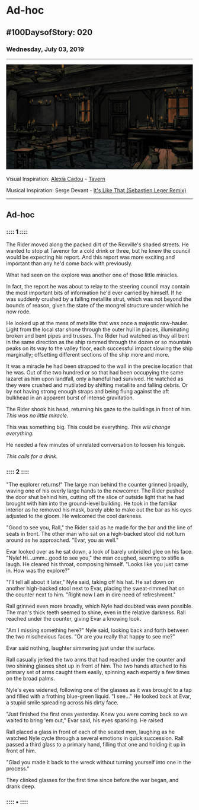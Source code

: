 # Ad-hoc

## #100DaysofStory: 020

### Wednesday, July 03, 2019

---

![Ad-hoc Visual Inspiration by Alexia Cadou](ad-hoc.jpg)

Visual Inspiration: [Alexia Cadou](https://www.artstation.com/afcvisual) - [Tavern](https://www.artstation.com/artwork/NO6Pd)

Musical Inspiration: Serge Devant - [It's Like That (Sebastien Leger Remix)](https://open.spotify.com/track/6Qo6cxBZ6ovjZuobscYtUg?si=oleQrjCFRTWwKoa1G1vYwg)

---

## Ad-hoc

### :::: 1 ::::

The Rider moved along the packed dirt of the Rexville's shaded streets. He wanted to stop at Tavenor for a cold drink or three, but he knew the council would be expecting his report. And this report was more exciting and important than any he'd come back with previously.

What had seen on the explore was another one of those little miracles.

In fact, the report he was about to relay to the steering council may contain the most important bits of information he'd ever carried by himself. If he was suddenly crushed by a falling metallite strut, which was not beyond the bounds of reason, given the state of the mongrel structure under which he now rode.

He looked up at the mess of metallite that was once a majestic raw-hauler. Light from the local star shone through the outer hull in places, illuminating broken and bent pipes and trusses. The Rider had watched as they all bent in the same direction as the ship rammed through the dozen or so mountain peaks on its way to the valley floor, each successful impact slowing the ship marginally; offsetting different sections of the ship more and more.

It was a miracle he had been strapped to the wall in the precise location that he was. Out of the two hundred or so that had been occupying the same lazaret as him upon landfall, only a handful had survived. He watched as they were crushed and mutilated by shifting metallite and falling debris. Or by not having strong enough straps and being flung against the aft bulkhead in an apparent burst of intense gravitation.

The Rider shook his head, returning his gaze to the buildings in front of him. _This was no little miracle._

This was something big. This could be everything. _This will change everything._

He needed a few minutes of unrelated conversation to loosen his tongue.

_This calls for a drink._

### :::: 2 ::::

"The explorer returns!" The large man behind the counter grinned broadly, waving one of his overly large hands to the newcomer. The Rider pushed the door shut behind him, cutting off the slice of outside light that he had brought with him into the ground-level building. He took in the familiar interior as he removed his mask, barely able to make out the bar as his eyes adjusted to the gloom. He welcomed the cool darkness.

"Good to see you, Rall," the Rider said as he made for the bar and the line of seats in front. The other man who sat on a high-backed stool did not turn around as he approached. "Evar, you as well."

Evar looked over as he sat down, a look of barely unbridled glee on his face. "Nyle! Hi...umm...good to see you," the man coughed, seeming to stifle a laugh. He cleared his throat, composing himself. "Looks like you just came in. How was the explore?"

"I'll tell all about it later," Nyle said, taking off his hat. He sat down on another high-backed stool next to Evar, placing the sweat-rimmed hat on the counter next to him. "Right now I am in dire need of refreshment."

Rall grinned even more broadly, which Nyle had doubted was even possible. The man's thick teeth seemed to shine, even in the relative darkness. Rall reached under the counter, giving Evar a knowing look.

"Am I missing something here?" Nyle said, looking back and forth between the two mischevious faces. "Or are you really that happy to see me?"

Evar said nothing, laughter simmering just under the surface.

Rall casually jerked the two arms that had reached under the counter and two shining glasses shot up in front of him. The two hands attached to his primary set of arms caught them easily, spinning each expertly a few times on the broad palms.

Nyle's eyes widened, following one of the glasses as it was brought to a tap and filled with a frothing blue-green liquid. "I see..." He looked back at Evar, a stupid smile spreading across his dirty face.

"Just finished the first ones yesterday. Knew you were coming back so we waited to bring 'em out," Evar said, his eyes sparkling. He raised 

Rall placed a glass in front of each of the seated men, laughing as he watched Nyle cycle through a several emotions in quick succession. Rall passed a third glass to a primary hand, filling that one and holding it up in front of him.

"Glad you made it back to the wreck without turning yourself into one in the process."

They clinked glasses for the first time since before the war began, and drank deep.

### :::: • ::::
